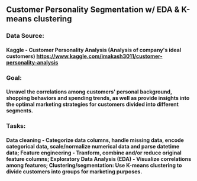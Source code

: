 ## Customer Personality Segmentation w/ EDA & K-means clustering

### Data Source: 
#### Kaggle - Customer Personality Analysis (Analysis of company's ideal customers) https://www.kaggle.com/imakash3011/customer-personality-analysis

### Goal:
#### Unravel the correlations among customers' personal background, shopping behaviors and spending trends, as well as provide insights into the optimal marketing strategies for customers divided into different segments.

### Tasks:
#### Data cleaning - Categorize data columns, handle missing data, encode categorical data, scale/normalize numerical data and parse datetime data; Feature engineering - Tranform, combine and/or reduce original feature columns; Exploratory Data Analysis (EDA) - Visualize correlations among features; Clustering/segmentation: Use K-means clustering to divide customers into groups for marketing purposes.
